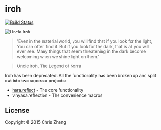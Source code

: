 # iroh

[![Build Status](https://travis-ci.org/zcaudate/iroh.png?branch=master)](https://travis-ci.org/zcaudate/iroh)

![Uncle Iroh](http://25.media.tumblr.com/tumblr_m6iy6uAXNT1r1vr9ro1_1280.jpg)

> 'Even in the material world, you will find that if you look for the light, 
>  You can often find it. But if you look for the dark, that is all you will
>  ever see. Many things that seem threatening in the dark become welcoming 
>  when we shine light on them.'
 
>    Uncle Iroh, The Legend of Korra 

Iroh has been deprecated. All the functionality has been broken up and split out into two seperate projects:

- [hara.reflect](https//www.github.com/zcaudate/hara) - The core functionality
- [vinyasa.reflection](https//www.github.com/zcaudate/vinyasa) - The convenience macros

## License

Copyright © 2015 Chris Zheng